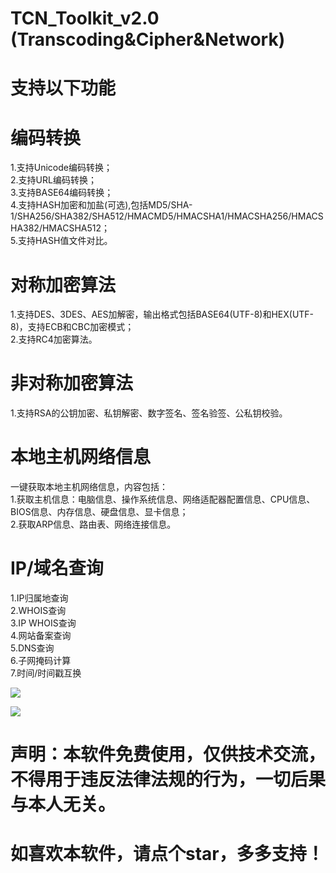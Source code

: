 # TCN_Toolkit_v2.0     (Transcoding&Cipher&Network)

# 支持以下功能  
# 编码转换  
1.支持Unicode编码转换；    
2.支持URL编码转换；    
3.支持BASE64编码转换；    
4.支持HASH加密和加盐(可选),包括MD5/SHA-1/SHA256/SHA382/SHA512/HMACMD5/HMACSHA1/HMACSHA256/HMACSHA382/HMACSHA512；    
5.支持HASH值文件对比。  


# 对称加密算法  
1.支持DES、3DES、AES加解密，输出格式包括BASE64(UTF-8)和HEX(UTF-8)，支持ECB和CBC加密模式；    
2.支持RC4加密算法。  


# 非对称加密算法  
1.支持RSA的公钥加密、私钥解密、数字签名、签名验签、公私钥校验。  


# 本地主机网络信息  
一键获取本地主机网络信息，内容包括：  
1.获取主机信息：电脑信息、操作系统信息、网络适配器配置信息、CPU信息、BIOS信息、内存信息、硬盘信息、显卡信息；  
2.获取ARP信息、路由表、网络连接信息。  


# IP/域名查询  
1.IP归属地查询  
2.WHOIS查询  
3.IP WHOIS查询  
4.网站备案查询  
5.DNS查询  
6.子网掩码计算  
7.时间/时间戳互换  

![](https://github.com/WilliamL71Oi/TCN_Toolkit/blob/main/TCN_Toolkit_v2.0.jpg)  
  
    
![](https://github.com/WilliamL71Oi/TCN_Toolkit/blob/main/TCN_Toolkit_v2.0%20%E5%AE%89%E5%85%A8%E6%B5%8B%E8%AF%95.png)  


# 声明：本软件免费使用，仅供技术交流，不得用于违反法律法规的行为，一切后果与本人无关。  
# 如喜欢本软件，请点个star，多多支持！

